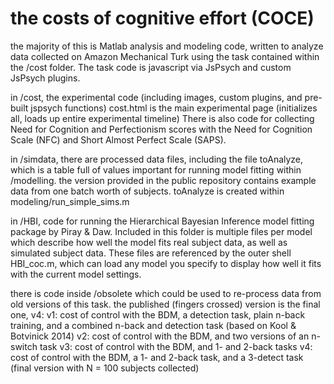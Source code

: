 # the costs of cognitive effort (COCE)
the majority of this is Matlab analysis and modeling code, written to analyze data collected on Amazon Mechanical Turk using the task contained within the /cost folder.
The task code is javascript via JsPsych and custom JsPsych plugins.

in /cost, the experimental code (including images, custom plugins, and pre-built jspsych functions)
cost.html is the main experimental page (initializes all, loads up entire experimental timeline)
There is also code for collecting Need for Cognition and Perfectionism scores with the Need for Cognition Scale (NFC) and Short Almost Perfect Scale (SAPS).

in /simdata, there are processed data files, including the file toAnalyze,
which is a table full of values important for running model fitting within /modelling.
the version provided in the public repository contains example data from one batch
worth of subjects. toAnalyze is created within modeling/run_simple_sims.m

in /HBI, code for running the Hierarchical Bayesian Inference model fitting package by Piray & Daw. Included in this folder is multiple files per model which describe how well the model fits real subject data, as well as simulated subject data. These files are referenced by the outer shell HBI_coc.m, which can load any model you specify to display how well it fits with the current model settings.



there is code inside /obsolete which could be used to re-process data from old versions of this task. the published (fingers crossed) version is the final one, v4:
v1: cost of control with the BDM, a detection task, plain n-back training, and a combined n-back and detection task (based on Kool & Botvinick 2014)
v2: cost of control with the BDM, and two versions of an n-switch task
v3: cost of control with the BDM, and 1- and 2-back tasks
v4: cost of control with the BDM, a 1- and 2-back task, and a 3-detect task (final version with N = 100 subjects collected)
